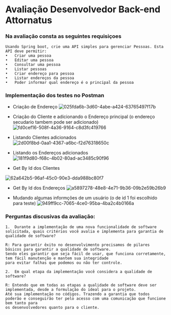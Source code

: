 # Avaliação Desenvolvedor Back-end Attornatus

### Na avaliação consta as seguintes requisiçoes 
    Usando Spring boot, crie uma API simples para gerenciar Pessoas. Esta API deve permitir:  
    •	Criar uma pessoa
    •	Editar uma pessoa
    •	Consultar uma pessoa
    •	Listar pessoas
    •	Criar endereço para pessoa
    •	Listar endereços da pessoa
    •	Poder informar qual endereço é o principal da pessoa  

### Implementação dos testes no Postman


- Criação de Endereço
![025fda6b-3d60-4abe-a424-63765497f17b](https://user-images.githubusercontent.com/111164834/216692692-dd55284e-dbd9-4bbd-869b-ba7b6c3b7513.jpg)


- Criação do Cliente e adicionando o Endereço principal (o endereço secudario tambem pode ser adicionado)
![fd0cef16-508f-4a36-9164-c8d3fc419766](https://user-images.githubusercontent.com/111164834/216692781-1fb9c5da-eefe-4ef0-9c26-51e4340fd3b7.jpg)


- Listando Clientes adicionados
![2d00f8bd-0aa1-4367-a6bc-f2d76318650c](https://user-images.githubusercontent.com/111164834/216692816-019c0aad-cdf8-46e3-a3c6-04ae215a9b5f.jpg)


- Listando os Endereços adicionados
![181f9d80-f68c-4b02-80ad-ac3485c90f96](https://user-images.githubusercontent.com/111164834/216692839-a2b31ced-382d-4238-bd1e-6bf5946603e3.jpg)


- Get By Id dos Clientes

![62a642b5-96af-45c0-90e3-dda988bc80f7](https://user-images.githubusercontent.com/111164834/216692894-24e028d8-c11c-4f84-9707-b32a1b4f9b43.jpg)


- Get By Id dos Endereços
![a5897278-48e8-4e71-9b36-09b2e59b26b9](https://user-images.githubusercontent.com/111164834/216692941-1e774eaa-27e1-4069-8c9b-49a1a49f4809.jpg)


- Mudando algumas informções de um usuário (o de id 1 foi escolhido para teste)
![949ff9cc-7065-4ce0-95ba-4ba2c4b0166a](https://user-images.githubusercontent.com/111164834/216692958-71a956a4-90da-4509-a3ad-f097dcd06c29.jpg)


### Perguntas discusivas da avaliação:

    1.	Durante a implementação de uma nova funcionalidade de software solicitada, quais critérios você avalia e implementa para garantia de qualidade de software?

    R: Para garantir êxito no desenvolvimento precisamos de pilares básicos para garantir a qualidade de software. 
    Sendo eles garantir que seja fácil de usar, que funciona corretamente, tem fácil manutenção e mantem sua integridade 
    para evitar falhas que podemos ou não ter controle.

    2.	Em qual etapa da implementação você considera a qualidade de software?

    R: Entendo que em todas as etapas a qualidade de software deve ser implementada, desde a formulação do ideal para o projeto.
    Até sua implementação no códigos. Trazendo a garantia que todos poderão e conseguirão ter pelo acesso com uma comunicação que funcione bem tanto para 
    os desenvolvedores quanto para o cliente.
